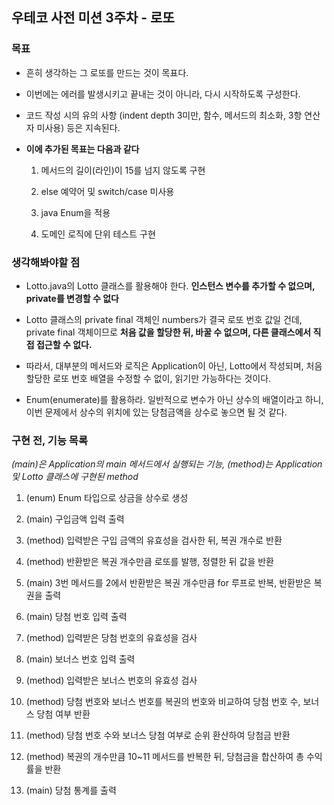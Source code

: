 ## 우테코 사전 미션 3주차 - 로또

### 목표

- 흔히 생각하는 그 로또를 만드는 것이 목표다.

- 이번에는 에러를 발생시키고 끝내는 것이 아니라, 다시 시작하도록 구성한다.

- 코드 작성 시의 유의 사항 (indent depth 3미만, 함수, 메서드의 최소화, 3항 연산자 미사용) 등은 지속된다.

- **이에 추가된 목표는 다음과 같다**

  1. 메서드의 길이(라인)이 15를 넘지 않도록 구현

  2. else 예약어 및 switch/case 미사용

  3. java Enum을 적용

  4. 도메인 로직에 단위 테스트 구현

### 생각해봐야할 점

- Lotto.java의 Lotto 클래스를 활용해야 한다. **인스턴스 변수를 추가할 수 없으며, private를 변경할 수 없다**

- Lotto 클래스의 private final 객체인 numbers가 결국 로또 번호 값일 건데, private final 객체이므로 **처음 값을 할당한 뒤, 바꿀 수 없으며, 다른 클래스에서 직접 접근할 수 없다.**

- 따라서, 대부분의 메서드와 로직은 Application이 아닌, Lotto에서 작성되며, 처음 할당한 로또 번호 배열을 수정할 수 없이, 읽기만 가능하다는 것이다.

- Enum(enumerate)를 활용하라. 일반적으로 변수가 아닌 상수의 배열이라고 하니, 이번 문제에서 상수의 위치에 있는 당첨금액을 상수로 놓으면 될 것 같다.

### 구현 전, 기능 목록

_(main)은 Application의 main 메서드에서 실행되는 기능, (method)는 Application 및 Lotto 클래스에 구현된 method_

1. (enum) Enum 타입으로 상금을 상수로 생성

2. (main) 구입금액 입력 출력

3. (method) 입력받은 구입 금액의 유효성을 검사한 뒤, 복권 개수로 반환

4. (method) 반환받은 복권 개수만큼 로또를 발행, 정렬한 뒤 값을 반환

5. (main) 3번 메서드를 2에서 반환받은 복권 개수만큼 for 루프로 반복, 반환받은 복권을 출력

6. (main) 당첨 번호 입력 출력

7. (method) 입력받은 당첨 번호의 유효성을 검사

8. (main) 보너스 번호 입력 출력

9. (method) 입력받은 보너스 번호의 유효성 검사

10. (method) 당첨 번호와 보너스 번호를 복권의 번호와 비교하여 당첨 번호 수, 보너스 당첨 여부 반환

11. (method) 당첨 번호 수와 보너스 당첨 여부로 순위 환산하여 당첨금 반환

12. (method) 복권의 개수만큼 10~11 메서드를 반복한 뒤, 당첨금을 합산하여 총 수익률을 반환

13. (main) 당첨 통계를 출력
